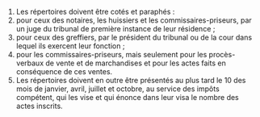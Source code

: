 1) Les répertoires doivent être cotés et paraphés :
1) pour ceux des notaires, les huissiers et les commissaires-priseurs, par un juge
du tribunal de première instance de leur résidence ;
2) pour ceux des greffiers, par le président du tribunal ou de la cour dans lequel
ils exercent leur fonction ;
3) pour les commissaires-priseurs, mais seulement pour les procès-verbaux de
vente et de marchandises et pour les actes faits en conséquence de ces ventes.
2) Les répertoires doivent en outre être présentés au plus tard le 10 des mois de janvier, avril, juillet et octobre, au service des impôts compétent, qui les vise et qui énonce dans leur visa le nombre des actes inscrits.